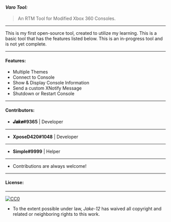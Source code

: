 #### ***Varo Tool:***
> An RTM Tool for Modified Xbox 360 Consoles.
---------
This is my first open-source tool, created to utilize my learning. This is a basic tool that has the features listed below. This is an in-progress tool and is not yet complete.

-----

#### Features:
-  Multiple Themes
-  Connect to Console
-  Show & Display Console Information
-  Send a custom XNotify Message
-  Shutdown or Restart Console

-----

#### Contributors:

- **𝑱𝒂𝒌𝒆#9365** | Developer
---------
- **XposeD420#1048** | Developer
---------
- **Simple#9999** | Helper 
---------
- Contributions are always welcome!

-----

#### License:
-----
[![CC0](https://licensebuttons.net/p/zero/1.0/88x31.png)](https://creativecommons.org/publicdomain/zero/1.0/)

- To the extent possible under law, *Jake-12* has waived all copyright and related or neighboring rights to this work.

